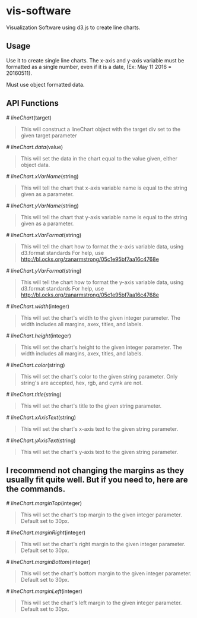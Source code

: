 # vis-software
Visualization Software using d3.js to create line charts.

## Usage
Use it to create single line charts.
The x-axis and y-axis variable must be formatted as a single number, even if it is a date,
(Ex: May 11 2016 = 20160511).

Must use object formatted data.

## API Functions

\# *lineChart*(target)
> This will construct a lineChart object with the target div set to the given target parameter

\# *lineChart.data*(value)
> This will set the data in the chart equal to the value given, either object data.

\# *lineChart.xVarName*(string)
> This will tell the chart that x-axis variable name is equal to the string given as a parameter.

\# *lineChart.yVarName*(string)
> This will tell the chart that y-axis variable name is equal to the string given as a parameter.

\# *lineChart.xVarFormat*(string)
> This will tell the chart how to format the x-axis variable data, using d3.format standards
For help, use http://bl.ocks.org/zanarmstrong/05c1e95bf7aa16c4768e

\# *lineChart.yVarFormat*(string)
> This will tell the chart how to format the y-axis variable data, using d3.format standards
For help, use http://bl.ocks.org/zanarmstrong/05c1e95bf7aa16c4768e

\# *lineChart.width*(integer)
> This will set the chart's width to the given integer parameter. The width includes all margins, axex, titles, and labels.

\# *lineChart.height*(integer)
> This will set the chart's height to the given integer parameter. The width includes all margins, axex, titles, and labels.

\# *lineChart.color*(string)
> This will set the chart's color to the given string parameter. Only string's are accepted, hex, rgb, and cymk are not.

\# *lineChart.title*(string)
> This will set the chart's title to the given string parameter.

\# *lineChart.xAxisText*(string)
> This will set the chart's x-axis text to the given string parameter.

\# *lineChart.yAxisText*(string)
> This will set the chart's y-axis text to the given string parameter.

## I recommend not changing the margins as they usually fit quite well. But if you need to, here are the commands.

\# *lineChart.marginTop*(integer)
> This will set the chart's top margin to the given integer parameter. Default set to 30px.

\# *lineChart.marginRight*(integer)
> This will set the chart's right margin to the given integer parameter. Default set to 30px.

\# *lineChart.marginBottom*(integer)
> This will set the chart's bottom margin to the given integer parameter. Default set to 30px.

\# *lineChart.marginLeft*(integer)
> This will set the chart's left margin to the given integer parameter. Default set to 30px.
